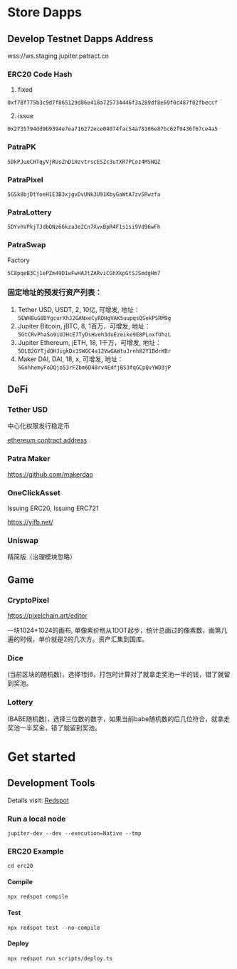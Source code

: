 # Store Dapps

## Develop Testnet Dapps Address
wss://ws.staging.jupiter.patract.cn
### ERC20 Code Hash
1. fixed
```
0xf78f775b3c9d7f865129d86e418a725734446f3a289df8e69f0c487f02fbeccf
```
2. issue
```
0x2735794dd9b9394e7ea716272ece04074fac54a78106e87bc62f9436f67ce4a5
```
### PatraPK
```
5DkPJueCHTqyVjRUsZnD1HzvtrscESZc3utXR7PCoz4MSNQZ
```
### PatraPixel
```
5GSk8bjDtYoeH1E3B3xjgvDvUNk3U91KbyGaWtA7zvSRwzfa
```
### PatraLottery
```
5DYvhVPkjTJdbQNz66kza3e2Cn7XvxBpR4F1s1si9Vd96wFh
```
### PatraSwap
Factory
```
5C8pqeB3Cj1ePZm49D1wFwHAJtZARviCGhXkpGtSJSmdgHm7
```

### 固定地址的预发行资产列表：
1. Tether USD, USDT, 2, 10亿, 可增发,
   地址：`5EWH8uG8DYgcurXhJ2GANxeCyRDHgVAK5uupqsQSekPSRM9g`
1. Jupiter Bitcoin, jBTC, 8, 1百万，可增发,
   地址：`5GtCRvPhaSo9iUJHcE7TyDsHveh3duEzeike9E8PLoxfUhzL`
1. Jupiter Ethereum, jETH, 18, 1千万，可增发,
   地址：`5DLB2GYTjdQHJigkDx1SWGC4a12VwGAWtuJrnh82Y1BdrKBr`
1. Maker DAI, DAI, 18, x, 可增发,
   地址：`5GnhhemyFoDQjo53rFZbm6D48rv4EdfjBS3fqGCpQvYWD3jP`

## DeFi

### Tether USD
中心化权限发行稳定币

[ethereum contract address](https://etherscan.io/address/0xdac17f958d2ee523a2206206994597c13d831ec7)

### Patra Maker

https://github.com/makerdao

### OneClickAsset
Issuing ERC20, Issuing ERC721

https://yjfb.net/

### Uniswap
精简版（治理模块忽略）

## Game

### CryptoPixel
https://pixelchain.art/editor

一块1024*1024的画布, 单像素价格从1DOT起步，统计总画过的像素数，画第几遍的时候，单价就是2的几次方。资产汇集到国库。

### Dice
(当前区块的随机数)，选择1到6，打包时计算对了就拿走奖池一半的钱，错了就留到奖池。

### Lottery
(BABE随机数)，选择三位数的数字，如果当前babe随机数的后几位符合，就拿走奖池一半奖金，错了就留到奖池。

# Get started

## Development Tools
Details visit: [Redspot](https://redspot.patract.io/zh-CN/tutorial/#get-started)

### Run a local node
```
jupiter-dev --dev --execution=Native --tmp
```

### ERC20 Example
```
cd erc20
```

#### Compile
```
npx redspot compile
```

#### Test
```
npx redspot test --no-compile
```

#### Deploy
```
npx redspot run scripts/deploy.ts
```
